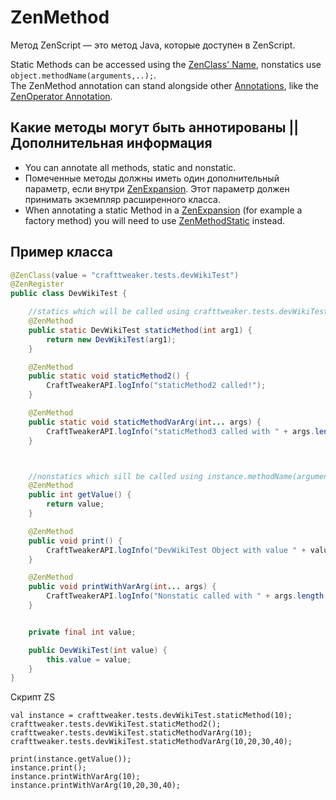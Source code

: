 # ZenMethod

Метод ZenScript &mdash; это метод Java, которые доступен в ZenScript.

Static Methods can be accessed using the [ZenClass' Name](/Dev_Area/ZenAnnotations/Annotation_ZenClass/), nonstatics use `object.methodName(arguments,..);`.  
The ZenMethod annotation can stand alongside other [Annotations](/Dev_Area/ZenAnnotations/ZenAnnotation/), like the [ZenOperator Annotation](/Dev_Area/ZenAnnotations/Annotation_ZenOperator/).

## Какие методы могут быть аннотированы || Дополнительная информация

- You can annotate all methods, static and nonstatic.
- Помеченные методы должны иметь один дополнительный параметр, если внутри [ZenExpansion](/Dev_Area/ZenAnnotations/Annotation_ZenExpansion/). Этот параметр должен принимать экземпляр расширенного класса.
- When annotating a static Method in a [ZenExpansion](/Dev_Area/ZenAnnotations/Annotation_ZenExpansion/) (for example a factory method) you will need to use [ZenMethodStatic](/Dev_Area/ZenAnnotations/Annotation_ZenMethodStatic/) instead.

## Пример класса

```java
@ZenClass(value = "crafttweaker.tests.devWikiTest")
@ZenRegister
public class DevWikiTest {

    //statics which will be called using crafttweaker.tests.devWikiTest.methodName(arguments);
    @ZenMethod
    public static DevWikiTest staticMethod(int arg1) {
        return new DevWikiTest(arg1);
    }

    @ZenMethod
    public static void staticMethod2() {
        CraftTweakerAPI.logInfo("staticMethod2 called!");
    }

    @ZenMethod
    public static void staticMethodVarArg(int... args) {
        CraftTweakerAPI.logInfo("staticMethod3 called with " + args.length + " arguments");
    }



    //nonstatics which sill be called using instance.methodName(arguments);
    @ZenMethod
    public int getValue() {
        return value;
    }   

    @ZenMethod
    public void print() {
        CraftTweakerAPI.logInfo("DevWikiTest Object with value " + value);
    }

    @ZenMethod
    public void printWithVarArg(int... args) {
        CraftTweakerAPI.logInfo("Nonstatic called with " + args.length + " arguments");
    }


    private final int value;

    public DevWikiTest(int value) {
        this.value = value;
    }
}
```

Скрипт ZS

```zenscript
val instance = crafttweaker.tests.devWikiTest.staticMethod(10);
crafttweaker.tests.devWikiTest.staticMethod2();
crafttweaker.tests.devWikiTest.staticMethodVarArg(10);
crafttweaker.tests.devWikiTest.staticMethodVarArg(10,20,30,40);

print(instance.getValue());
instance.print();
instance.printWithVarArg(10);
instance.printWithVarArg(10,20,30,40);
```